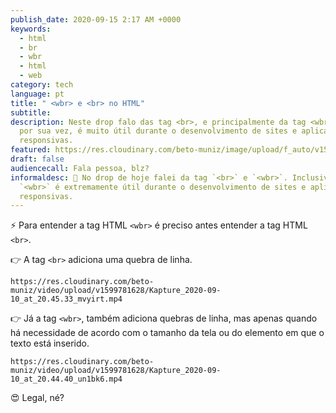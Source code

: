 ```yaml
---
publish_date: 2020-09-15 2:17 AM +0000
keywords:
  - html
  - br
  - wbr
  - html
  - web
category: tech
language: pt
title: " <wbr> e <br> no HTML"
subtitle:
description: Neste drop falo das tag <br>, e principalmente da tag <wbr>, que
  por sua vez, é muito útil durante o desenvolvimento de sites e aplicações
  responsivas.
featured: https://res.cloudinary.com/beto-muniz/image/upload/f_auto/v1599781815/Titulo_Site_ynryt3.jpg
draft: false
audiencecall: Fala pessoa, blz?
informaldesc: 🎩 No drop de hoje falei da tag `<br>` e `<wbr>`. Inclusive, a tag
  `<wbr>` é extremamente útil durante o desenvolvimento de sites e aplicações
  responsivas.
---
```


⚡️ Para entender a tag HTML `<wbr>` é preciso antes entender a tag HTML `<br>`.

👉 A tag `<br>` adiciona uma quebra de linha.

```video
https://res.cloudinary.com/beto-muniz/video/upload/v1599781628/Kapture_2020-09-10_at_20.45.33_mvyirt.mp4
```

👉 Já a tag `<wbr>`, também adiciona quebras de linha, mas apenas quando há necessidade de acordo com o tamanho da tela ou do elemento em que o texto está inserido.

```video
https://res.cloudinary.com/beto-muniz/video/upload/v1599781628/Kapture_2020-09-10_at_20.44.40_un1bk6.mp4
```

😍 Legal, né?
